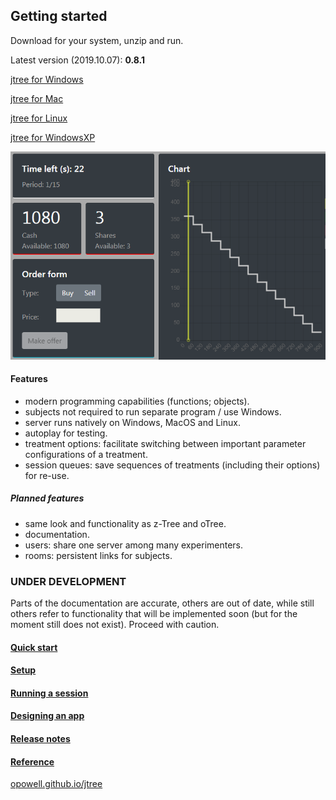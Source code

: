 ## Getting started
Download for your system, unzip and run.

Latest version (2019.10.07): **0.8.1**

<a href='https://github.com/opowell/jtree/releases/latest/download/jtree-0.8.1-win.zip'>jtree for Windows</a>

<a href='https://github.com/opowell/jtree/releases/latest/download/jtree-0.8.1-macos.zip'>jtree for Mac</a>

<a href='https://github.com/opowell/jtree/releases/latest/download/jtree-0.8.1-linux.zip'>jtree for Linux</a>

<a href='https://github.com/opowell/jtree/releases/latest/download/jtree-0.8.1-winxp.zip'>jtree for WindowsXP</a>

![](double-auction.png)

#### Features
- modern programming capabilities (functions; objects).
- subjects not required to run separate program / use Windows.
- server runs natively on Windows, MacOS and Linux.
- autoplay for testing.
- treatment options: facilitate switching between important parameter configurations of a treatment.
- session queues: save sequences of treatments (including their options) for re-use.

##### Planned features
- same look and functionality as z-Tree and oTree.
- documentation.
- users: share one server among many experimenters.
- rooms: persistent links for subjects.

### UNDER DEVELOPMENT
Parts of the documentation are accurate, others are out of date, while still others refer to functionality that will be implemented soon (but for the moment still does not exist). Proceed with caution.

#### <a href='https://opowell.github.io/jtree/reference/tutorial-1-quick-start.html'>Quick start</a>

#### <a href='https://opowell.github.io/jtree/reference/tutorial-2-setup.html'>Setup</a>

#### <a href='https://opowell.github.io/jtree/reference/tutorial-3-running-a-session.html'>Running a session</a>

#### <a href='https://opowell.github.io/jtree/reference/tutorial-4-designing-an-app.html'>Designing an app</a>

#### <a href='https://opowell.github.io/jtree/reference/tutorial-7-release-notes.html'>Release notes</a>

#### <a href='https://opowell.github.io/jtree/reference/index.html'>Reference</a>

<a href='https://opowell.github.io/jtree'>opowell.github.io/jtree</a>
